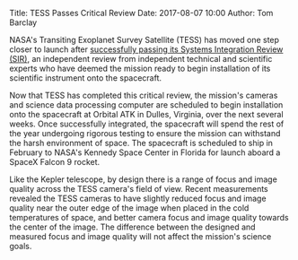 Title: TESS Passes Critical Review
Date: 2017-08-07 10:00
Author: Tom Barclay

NASA's Transiting Exoplanet Survey Satellite (TESS) has moved one step closer to launch after [successfully passing its Systems Integration Review (SIR)](https://www.nasa.gov/feature/goddard/2017/nasa-s-transiting-exoplanet-survey-satellite-passes-critical-review), an independent review from independent technical and scientific experts who have deemed the mission ready to begin installation of its scientific instrument onto the spacecraft.

Now that TESS has completed this critical review, the mission's cameras and science data processing computer are scheduled to begin installation onto the spacecraft at Orbital ATK in Dulles, Virginia, over the next several weeks. Once successfully integrated, the spacecraft will spend the rest of the year undergoing rigorous testing to ensure the mission can withstand the harsh environment of space. The spacecraft is scheduled to ship in February to NASA's Kennedy Space Center in Florida for launch aboard a SpaceX Falcon 9 rocket.

Like the Kepler telescope, by design there is a range of focus and image quality across the TESS camera's field of view. Recent measurements revealed the TESS cameras to have slightly reduced focus and image quality near the outer edge of the image when placed in the cold temperatures of space, and better camera focus and image quality towards the center of the image. The difference between the designed and measured focus and image quality will not affect the mission's science goals.